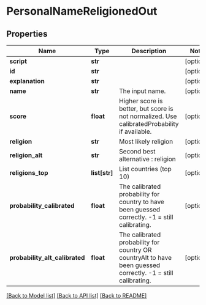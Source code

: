 # PersonalNameReligionedOut

## Properties
Name | Type | Description | Notes
------------ | ------------- | ------------- | -------------
**script** | **str** |  | [optional] 
**id** | **str** |  | [optional] 
**explanation** | **str** |  | [optional] 
**name** | **str** | The input name. | [optional] 
**score** | **float** | Higher score is better, but score is not normalized. Use calibratedProbability if available.  | [optional] 
**religion** | **str** | Most likely religion | [optional] 
**religion_alt** | **str** | Second best alternative : religion  | [optional] 
**religions_top** | **list[str]** | List countries (top 10) | [optional] 
**probability_calibrated** | **float** | The calibrated probability for country to have been guessed correctly. -1 &#x3D; still calibrating.  | [optional] 
**probability_alt_calibrated** | **float** | The calibrated probability for country OR countryAlt to have been guessed correctly. -1 &#x3D; still calibrating.  | [optional] 

[[Back to Model list]](../README.md#documentation-for-models) [[Back to API list]](../README.md#documentation-for-api-endpoints) [[Back to README]](../README.md)


